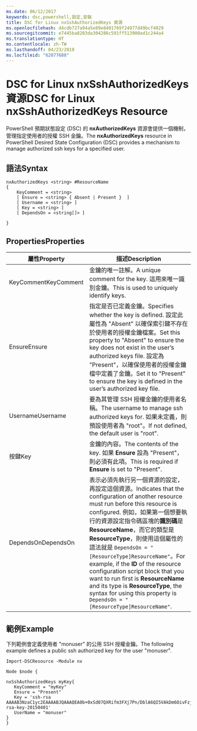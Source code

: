 ```yaml
---
ms.date: 06/12/2017
keywords: dsc,powershell,設定,安裝
title: DSC for Linux nxSshAuthorizedKeys 資源
ms.openlocfilehash: d4cdb727a94a5e89e8401769f24977d49bcf4929
ms.sourcegitcommit: e7445ba8203da304286c591ff513900ad1c244a4
ms.translationtype: HT
ms.contentlocale: zh-TW
ms.lasthandoff: 04/23/2019
ms.locfileid: "62077688"
---
```

# <a name="dsc-for-linux-nxsshauthorizedkeys-resource"></a><span data-ttu-id="ac7af-103">DSC for Linux nxSshAuthorizedKeys 資源</span><span class="sxs-lookup"><span data-stu-id="ac7af-103">DSC for Linux nxSshAuthorizedKeys Resource</span></span>

<span data-ttu-id="ac7af-104">PowerShell 預期狀態設定 (DSC) 的 **nxAuthorizedKeys** 資源會提供一個機制，管理指定使用者的授權 SSH 金鑰。</span><span class="sxs-lookup"><span data-stu-id="ac7af-104">The **nxAuthorizedKeys** resource in PowerShell Desired State Configuration (DSC) provides a mechanism to manage authorized ssh keys for a specified user.</span></span>

## <a name="syntax"></a><span data-ttu-id="ac7af-105">語法</span><span class="sxs-lookup"><span data-stu-id="ac7af-105">Syntax</span></span>

```
nxAuthorizedKeys <string> #ResourceName
{
    KeyComment = <string>
    [ Ensure = <string> { Absent | Present }  ]
    [ Username = <string> ]
    [ Key = <string> ]
    [ DependsOn = <string[]> ]

}
```

## <a name="properties"></a><span data-ttu-id="ac7af-106">Properties</span><span class="sxs-lookup"><span data-stu-id="ac7af-106">Properties</span></span>

|  <span data-ttu-id="ac7af-107">屬性</span><span class="sxs-lookup"><span data-stu-id="ac7af-107">Property</span></span> |  <span data-ttu-id="ac7af-108">描述</span><span class="sxs-lookup"><span data-stu-id="ac7af-108">Description</span></span> |
|---|---|
| <span data-ttu-id="ac7af-109">KeyComment</span><span class="sxs-lookup"><span data-stu-id="ac7af-109">KeyComment</span></span>| <span data-ttu-id="ac7af-110">金鑰的唯一註解。</span><span class="sxs-lookup"><span data-stu-id="ac7af-110">A unique comment for the key.</span></span> <span data-ttu-id="ac7af-111">這用來唯一識別金鑰。</span><span class="sxs-lookup"><span data-stu-id="ac7af-111">This is used to uniquely identify keys.</span></span>|
| <span data-ttu-id="ac7af-112">Ensure</span><span class="sxs-lookup"><span data-stu-id="ac7af-112">Ensure</span></span>| <span data-ttu-id="ac7af-113">指定是否已定義金鑰。</span><span class="sxs-lookup"><span data-stu-id="ac7af-113">Specifies whether the key is defined.</span></span> <span data-ttu-id="ac7af-114">設定此屬性為 "Absent" 以確保索引鍵不存在於使用者的授權金鑰檔案。</span><span class="sxs-lookup"><span data-stu-id="ac7af-114">Set this property to "Absent" to ensure the key does not exist in the user’s authorized keys file.</span></span> <span data-ttu-id="ac7af-115">設定為 "Present"，以確保使用者的授權金鑰檔中定義了金鑰。</span><span class="sxs-lookup"><span data-stu-id="ac7af-115">Set it to "Present" to ensure the key is defined in the user’s authorized key file.</span></span>|
| <span data-ttu-id="ac7af-116">Username</span><span class="sxs-lookup"><span data-stu-id="ac7af-116">Username</span></span>| <span data-ttu-id="ac7af-117">要為其管理 SSH 授權金鑰的使用者名稱。</span><span class="sxs-lookup"><span data-stu-id="ac7af-117">The username to manage ssh authorized keys for.</span></span> <span data-ttu-id="ac7af-118">如果未定義，則預設使用者為 "root"。</span><span class="sxs-lookup"><span data-stu-id="ac7af-118">If not defined, the default user is "root".</span></span>|
| <span data-ttu-id="ac7af-119">按鍵</span><span class="sxs-lookup"><span data-stu-id="ac7af-119">Key</span></span>| <span data-ttu-id="ac7af-120">金鑰的內容。</span><span class="sxs-lookup"><span data-stu-id="ac7af-120">The contents of the key.</span></span> <span data-ttu-id="ac7af-121">如果 **Ensure** 設為 "Present"，則必須有此項。</span><span class="sxs-lookup"><span data-stu-id="ac7af-121">This is required if **Ensure** is set to "Present".</span></span>|
| <span data-ttu-id="ac7af-122">DependsOn</span><span class="sxs-lookup"><span data-stu-id="ac7af-122">DependsOn</span></span> | <span data-ttu-id="ac7af-123">表示必須先執行另一個資源的設定，再設定這個資源。</span><span class="sxs-lookup"><span data-stu-id="ac7af-123">Indicates that the configuration of another resource must run before this resource is configured.</span></span> <span data-ttu-id="ac7af-124">例如，如果第一個想要執行的資源設定指令碼區塊的**識別碼**是 **ResourceName**，而它的類型是 **ResourceType**，則使用這個屬性的語法就是 `DependsOn = "[ResourceType]ResourceName"`。</span><span class="sxs-lookup"><span data-stu-id="ac7af-124">For example, if the **ID** of the resource configuration script block that you want to run first is **ResourceName** and its type is **ResourceType**, the syntax for using this property is `DependsOn = "[ResourceType]ResourceName"`.</span></span>|

## <a name="example"></a><span data-ttu-id="ac7af-125">範例</span><span class="sxs-lookup"><span data-stu-id="ac7af-125">Example</span></span>

<span data-ttu-id="ac7af-126">下列範例會定義使用者 "monuser" 的公用 SSH 授權金鑰。</span><span class="sxs-lookup"><span data-stu-id="ac7af-126">The following example defines a public ssh authorized key for the user "monuser".</span></span>

```
Import-DSCResource -Module nx

Node $node {

nxSshAuthorizedKeys myKey{
   KeyComment = "myKey"
   Ensure = "Present"
   Key = 'ssh-rsa AAAAB3NzaC1yc2EAAAABJQAAAQEA0b+0xSd07QXRifm3FXj7Pn/DblA6QI5VAkDm6OivFzj3U6qGD1VJ6AAxWPCyMl/qhtpRtxZJDu/TxD8AyZNgc8aN2CljN1hOMbBRvH2q5QPf/nCnnJRaGsrxIqZjyZdYo9ZEEzjZUuMDM5HI1LA9B99k/K6PK2Bc1NLivpu7nbtVG2tLOQs+GefsnHuetsRMwo/+c3LtwYm9M0XfkGjYVCLO4CoFuSQpvX6AB3TedUy6NZ0iuxC0kRGg1rIQTwSRcw+McLhslF0drs33fw6tYdzlLBnnzimShMuiDWiT37WqCRovRGYrGCaEFGTG2e0CN8Co8nryXkyWc6NSDNpMzw== rsa-key-20150401'
   UserName = "monuser"
}
}
```